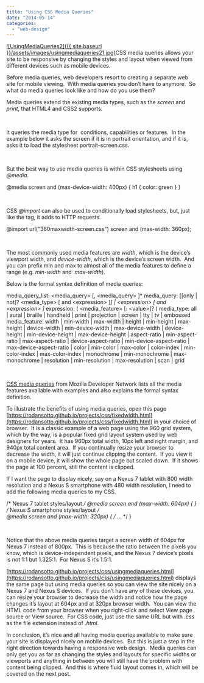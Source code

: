 ```yaml
---
title: "Using CSS Media Queries"
date: "2014-05-14"
categories: 
  - "web-design"
---
```


[![UsingMediaQueries2]({{ site.baseurl }}/assets/images/usingmediaqueries21.jpg)](http://rodansotto.files.wordpress.com/2014/05/usingmediaqueries21.jpg)CSS media queries allows your site to be responsive by changing the styles and layout when viewed from different devices such as mobile devices.

Before media queries, web developers resort to creating a separate web site for mobile viewing.  With media queries you don’t have to anymore.  So what do media queries look like and how do you use them?

Media queries extend the existing media types, such as the _screen_ and _print_, that HTML4 and CSS2 supports.

<link rel\="stylesheet" type\="text/css" media\="screen" href\="screen.css"\>

 

It queries the media type for  conditions, capabilities or features.  In the example below it asks the screen if it is in portrait orientation, and if it is, asks it to load the stylesheet portrait-screen.css.

<link rel\="stylesheet" media\="screen and (orientation: portrait)" 
href\="portrait-screen.css" />

 

But the best way to use media queries is within CSS stylesheets using _@media_.

@media screen and (max-device-width: 400px) {
    h1 { color: green }
}

 

CSS _@import_ can also be used to conditionally load stylesheets, but, just like the _<link>_ tag, it adds to HTTP requests.

@import url("360maxwidth-screen.css") screen and (max-width: 360px);

 

The most commonly used media features are _width_, which is the device’s viewport width, and _device-width_, which is the device’s screen width.  And you can prefix min and max to almost all of the media features to define a range (e.g. _min-width_ and  _max-width_).

Below is the formal syntax definition of media queries:

media_query_list: <media_query\> \[, <media_query\> \]*
media_query: \[\[only | not\]? <media_type\> \[ and <expression\> \]*\]
  | <expression\> \[ and <expression\> \]*
expression: ( <media_feature\> \[: <value\>\]? )
media_type: all | aural | braille | handheld | print |
  projection | screen | tty | tv | embossed
media_feature: width | min-width | max-width
  | height | min-height | max-height
  | device-width | min-device-width | max-device-width
  | device-height | min-device-height | max-device-height
  | aspect-ratio | min-aspect-ratio | max-aspect-ratio
  | device-aspect-ratio | min-device-aspect-ratio | max-device-aspect-ratio
  | color | min-color | max-color
  | color-index | min-color-index | max-color-index
  | monochrome | min-monochrome | max-monochrome
  | resolution | min-resolution | max-resolution
  | scan | grid

 

[CSS media queries](https://developer.mozilla.org/en-US/docs/Web/Guide/CSS/Media_queries) from Mozilla Developer Network lists all the media features available with examples and also explains the formal syntax definition.

To illustrate the benefits of using media queries, open this page [https://rodansotto.github.io/projects/css/fixedwidth.html](https://rodansotto.github.io/projects/css/fixedwidth.html) in your choice of browser.  It is a classic example of a web page using the 960 grid system, which by the way, is a popular fixed grid layout system used by web designers for years.  It has 960px total width, 10px left and right margin, and 940px total content area.  If you continually resize your browser to decrease the width, it will just continue clipping the content.  If you view it on a mobile device, it will show the whole page but scaled down.  If it shows the page at 100 percent, still the content is clipped.

If I want the page to display nicely, say on a Nexus 7 tablet with 800 width resolution and a Nexus S smartphone with 480 width resolution, I need to add the following media queries to my CSS.

/* Nexus 7 tablet styles/layout */
@media screen and (max-width: 604px) {
}
/* Nexus S smartphone styles/layout */    
@media screen and (max-width: 320px) {
    /* ... */
}

 

Notice that the above media queries target a screen width of 604px for Nexus 7 instead of 800px.  This is because the ratio between the pixels you know, which is device-independent pixels, and the Nexus 7 device’s pixels is not 1:1 but 1.325:1.  For Nexus S it’s 1.5:1.

[https://rodansotto.github.io/projects/css/usingmediaqueries.html](https://rodansotto.github.io/projects/css/usingmediaqueries.html) displays the same page but using media queries so you can view the site nicely on a Nexus 7 and Nexus S devices.  If you don’t have any of these devices, you can resize your browser to decrease the width and notice how the page changes it’s layout at 604px and at 320px browser width.  You can view the HTML code from your browser when you right-click and select View page source or View source.  For CSS code, just use the same URL but with _.css_ as the file extension instead of _.html_.

In conclusion, it’s nice and all having media queries available to make sure your site is displayed nicely on mobile devices.  But this is just a step in the right direction towards having a responsive web design.  Media queries can only get you as far as changing the styles and layouts for specific widths or viewports and anything in between you will still have the problem with content being clipped.  And this is where fluid layout comes in, which will be covered on the next post.
